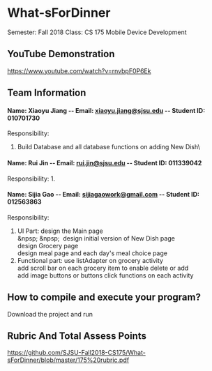 # What-sForDinner

Semester: Fall 2018
Class: CS 175 Mobile Device Development

## YouTube Demonstration 
  
  https://www.youtube.com/watch?v=rnvbpF0P6Ek

## Team Information

#### Name: Xiaoyu Jiang -- Email: xiaoyu.jiang@sjsu.edu -- Student ID: 010701730 

Responsibility: 
  1. Build Database and all database functions on adding New Dish\
  

#### Name: Rui Jin -- Email: rui.jin@sjsu.edu -- Student ID: 011339042

Responsibility: 
  1. 

#### Name: Sijia Gao -- Email: sijiagaowork@gmail.com -- Student ID: 012563863 

Responsibility: 
  1. UI Part: design the Main page\
     &npsp;&nbsp;&npsp;&nbsp;         design initial version of New Dish page\
              design Grocery page\
              design meal page and each day's meal choice page
  2. Functional part: use listAdapter on grocery activity\
                      add scroll bar on each grocery item to enable delete or add \
                      add image buttons or buttons click functions on each activity
                      
## How to compile and execute your program?

Download the project and run 

## Rubric And Total Assess Points

https://github.com/SJSU-Fall2018-CS175/What-sForDinner/blob/master/175%20rubric.pdf


